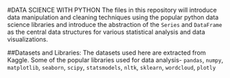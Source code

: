#DATA SCIENCE WITH PYTHON
The files in this repository will introduce data manipulation and cleaning techniques using the popular python data science libraries and introduce the 
abstraction of the `Series` and `DataFrame` as the central data structures for various statistical analysis and data visualizations. 

##Datasets and Libraries:
The datasets used here are extracted from Kaggle.
Some of the popular libraries used for data analysis- `pandas`, `numpy`, `matplotlib`, `seaborn`, `scipy`, `statsmodels`, `nltk`, `sklearn`, `wordcloud`, `plotly`
